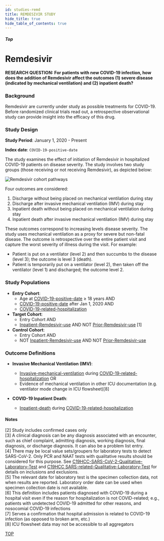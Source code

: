 ```yaml
---
id: studies-remd
title: REMDESIVIR STUDY
hide_title: true
hide_table_of_contents: true
---
```


##### Top

# Remdesivir

**RESEARCH QUESTION: For patients with new COVID-19 infection, how does the addition of Remdesivir affect the outcomes (1) severe disease (indicated by mechanical ventilation) and (2) inpatient death?**

### Background

Remdesivir are currently under study as possible treatments for COVID-19. Before randomized clinical trials read out, a retrospective observational study can provide insight into the efficacy of this drug.

### Study Design

**Study Period**: January 1, 2020 - Present

**Index date**: `COVID-19-positive-date`

The study examines the effect of initiation of Remdesivir in hospitalized COVID-19 patients on disease severity. The study involves two study groups (those receiving or not receiving Remdesivir), as depicted below:

![Remdesivir cohort pathways](remd_cohorts.png)

Four outcomes are considered:

1. Discharge without being placed on mechanical ventilation during stay
2. Discharge after invasive mechanical ventilation (IMV) during stay
3. Inpatient death without being placed on mechanical ventilation during stay
4. Inpatient death after invasive mechanical ventilation (IMV) during stay

These outcomes correspond to increasing levels disease severity. The study uses mechanical ventilation as a proxy for severe but non-fatal disease. The outcome is retrospective over the entire patient visit and capture the worst severity of illness during the visit. For example:

* Patient is put on a ventilator (level 2) and then succumbs to the disease (level 3); the outcome is level 3 (death).
* Patient is temporarily put on a ventilator (level 2), then taken off the ventilator (level 1) and discharged; the outcome level 2.

### Study Populations

* **Entry Cohort**:
  * Age at [COVID-19-positive-date](/docs/cohorts#covid-19-positive-date) ≥ 18 years AND
  * [COVID-19-positive-date](/docs/cohorts#covid-19-positive-date) after Jan 1, 2020 AND
  * [COVID-19-related-hospitalization](/docs/cohorts#covid-19-hospitalization)
* **Target Cohort**:
  * Entry Cohort AND
  * [Inpatient-Remdesivir-use](/docs/cohorts#inpatient-remdesivir-use) AND NOT [Prior-Remdesivir-use](/docs/cohorts#prior-remdesivir-use) [1]
* **Control Cohort**:
  * Entry Cohort AND
  * NOT [Inpatient-Remdesivir-use](/docs/cohorts#inpatient-remdesivir-use) AND NOT [Prior-Remdesivir-use](/docs/cohorts#prior-remdesivir-use)

### Outcome Definitions

* **Invasive Mechanical Ventilation (IMV)**:
  * [Invasive-mechanical-ventilation](/docs/cohorts#invasive-mechanical-ventilation) during [COVID-19-related-hospitalization](/docs/cohorts#covid-19-hospitalization) OR
  * Evidence of mechanical ventilation in other ICU documentation (e.g. ventilator mode change in ICU flowsheet)[8]

* **COVID-19 Inpatient Death**:
  * [Inpatient-death](/docs/cohorts#inpatient-death) during [COVID-19-related-hospitalization](/docs/cohorts#covid-19-hospitalization)

#### Notes

[2] Study includes confirmed cases only<br/>
[3] A clinical diagnosis can be any diagnosis associated with an encounter, such as chief complaint, admitting diagnosis, working diagnosis, final diagnosis, or discharge diagnosis. It can also be a problem list entry.<br/>
[4] There may be local value sets/groupers for laboratory tests to detect SARS-CoV-2. Only PCR and NAAT tests with qualitative results should be considered for this purpose. See [C19HCC-SARS-CoV-2-Qualitative-Laboratory-Test]() and [C19HCC SARS-related-Qualitative-Laboratory-Test]() for details on inclusions and exclusions.<br/>
[5] The relevant date for laboratory test is the specimen collection data, not when results are reported. Laboratory order date can be used when specimen collection date is not available.<br/>
[6] This definition includes patients diagnosed with COVID-19 during a hospital visit even if the reason for hospitalization is not COVID-related; e.g., patients with undetected COVID-19 admitted for other reasons, and nosocomial COVID-19 infections ​<br/>
[7] Serves a confirmation that hospital admission is related to COVID-19 infection (as opposed to broken arm, etc.)<br/>
[8] ICU flowsheet data may not be accessible to all aggregators

[TOP](#top)



